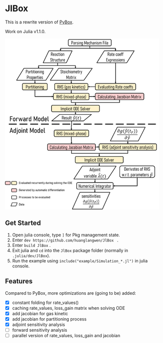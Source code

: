 # JlBox

This is a rewrite version of [PyBox].

Work on Julia v1.1.0.

![Structure](docs/Structure.png)

## Get Started
1. Open julia console, type `]` for Pkg management state.
2. Enter `dev https://github.com/huanglangwen/JlBox ` .
3. Enter `build JlBox` .
4. Exit julia and `cd` into the `JlBox` package folder (normally in `.julia/dev/JlBox`).
4. Run the example using `include("example/Simulation_*.jl")` in julia console.

## Features
Compared to PyBox, more optimizations are (going to be) added:
- [x] constant folding for rate_values()
- [x] caching rate_values, loss_gain matrix when solving ODE
- [x] add jacobian for gas kinetic
- [x] add jacobian for partitioning process
- [x] adjoint sensitivity analysis
- [ ] forward sensitivity analysis
- [ ] parallel version of rate_values, loss_gain and jacobian

[PyBox]: https://github.com/loftytopping/PyBox